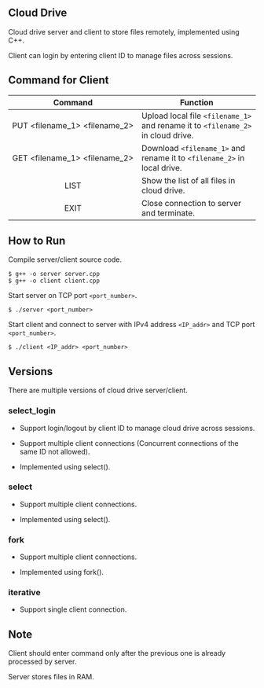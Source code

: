 ## Cloud Drive
Cloud drive server and client to store files remotely, implemented using C++.

Client can login by entering client ID to manage files across sessions.

## Command for Client
Command | Function
:-:|-
PUT&nbsp;<filename_1>&nbsp;<filename_2> | Upload local file `<filename_1>` and rename it to `<filename_2>` in cloud drive.
GET&nbsp;<filename_1>&nbsp;<filename_2> | Download `<filename_1>` and rename it to `<filename_2>` in local drive.
LIST | Show the list of all files in cloud drive.
EXIT | Close connection to server and terminate.
## How to Run
Compile server/client source code.
```
$ g++ -o server server.cpp
$ g++ -o client client.cpp
```

Start server on TCP port `<port_number>`.
```
$ ./server <port_number>
```

Start client and connect to server with IPv4 address `<IP_addr>` and TCP port `<port_number>`.
```
$ ./client <IP_addr> <port_number>
```

## Versions
There are multiple versions of cloud drive server/client.

### select_login
- Support login/logout by client ID to manage cloud drive across sessions.

- Support multiple client connections (Concurrent connections of the same ID not allowed).

- Implemented using select().

### select
- Support multiple client connections.

- Implemented using select().

### fork
- Support multiple client connections.

- Implemented using fork().

### iterative
- Support single client connection.

## Note
Client should enter command only after the previous one is already processed by server.

Server stores files in RAM.

